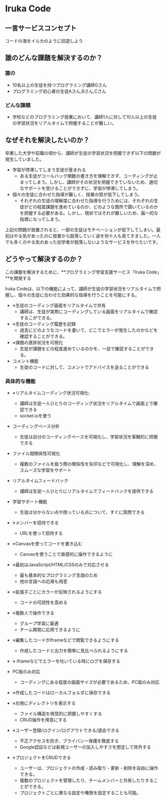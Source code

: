 # Iruka Code

## 一言サービスコンセプト
コードの海をイルカのように回遊しよう


## 誰のどんな課題を解決するのか？

### 誰の
- 10名以上の生徒を持つプログラミング講師Gさん
- プログラミング初心者の生徒Aさん,Bさん,Cさん

### どんな課題
- 学校などのプログラミング授業において、講師1人に対して10人以上の生徒の学習状況をリアルタイムで把握することが難しい。

## なぜそれを解決したいのか？
卒業した大学や前職の頃から、講師が生徒の学習状況を把握できず以下の問題が発生していました。

- 学習が停滞してしまう生徒が産まれる
    - ある生徒がコールバック関数の書き方を理解できず、コーディングが止まってしまう。しかし、講師がその状況を把握できていないため、適切なサポートを受けることができずに、学習が停滞してしまう。
- 個々の生徒に合わせた指導が難しく、授業の質が低下してしまう。
    - それぞれの生徒の理解度に合わせた指導を行うためには、それぞれの生徒がどの程度課題を進めているのか、どのような箇所で躓いているのかを把握する必要がある。しかし、現状ではそれが難しいため、画一的な指導になってしまう。

上記の問題が放置されると、一部の生徒はモチベーションが低下してしまい。最初はやる気があったのに授業から脱落していく姿を何十人も見てきました。一人でも多くのやる気のあった初学者が脱落しないようなサービスを作りたいです。

## どうやって解決するのか？
この課題を解決するために、**プログラミング学習支援サービス「Iruka Code」**を開発する

Iruka Codeは、以下の機能によって、講師が生徒の学習状況をリアルタイムで把握し、個々の生徒に合わせた効果的な指導を行うことを可能にする。

- ⭐︎生徒のコーディング画面をリアルタイムで共有
  - 講師は、生徒が実際にコーディングしている画面をリアルタイムで確認するこができる。
- ⭐︎生徒のコーディング履歴を記録
  - 過去にどのようなコードを書いて、どこでエラーが発生したのかなどを確認することができる。
- ⭐︎課題の進捗状況を可視化
  - 生徒が課題をどの程度進めているのかを、一目で確認することができる。
- コメント機能
  - 生徒のコードに対して、コメントでアドバイスを送ることができる

### 具体的な機能
- ⭐︎リアルタイムコーディング状況可視化:
    - 講師は生徒一人ひとりのコーディング状況をリアルタイムで画面上で確認できる
    - socket.ioを使う

- コーディングペース分析
    - 生徒は自分のコーディングペースを可視化し、学習状況を客観的に把握できる

- ファイル間関係性可視化
    - 複数のファイルを扱う際の関係性を矢印などで可視化し、理解を深め、スムーズな学習をサポート

- リアルタイムフィードバック
    - 講師は生徒一人ひとりにリアルタイムでフィードバックを提供できる

- 学習サポート機能
    - 生徒は分からない点や困っている点について、すぐに質問できる

- ⭐︎メンバーを招待できる
    - URLを使って招待する

- ⭐︎Canvasを使ってコードを書き込む
    - Canvasを使うことで直感的に操作できるように

- ⭐︎最初はJavaScript/HTML/CSSのみで対応させる
    - 最も基本的なプログラミング言語のため
    - 他の言語への応用も用意

- ⭐︎拡張子ごとにカラーが反映されるようにする
    - コードの可読性を高める

- ⭐︎複数人で操作できる
    - グループ学習に最適
    - チーム開発に応用できるように

- ⭐︎編集したコードがiframeなどで閲覧できるようにする
    - 作成したコードと出力を簡単に見比べられるようにする

- ⭐︎ iframeなどでエラーを吐いている時にログを保存する

- PC版のみ対応
    - コーディングにある程度の画面サイズが必要であるため、PC版のみ対応

- ⭐︎作成したコードはローカルフォルダに保存できる

- ⭐︎左側にディレクトリを表示する
    - ファイル構造を視覚的に把握しやすくする
    - CRUD操作を用意にする

- ⭐︎ユーザー登録/ログイン/ログアウトできる/退会できる
    - 不正アクセスを防ぎ、プライバシー保護を徹底する
    - Google認証などは新規ユーザーの加入しやすさを想定して除外する

- ⭐︎プロジェクトをCRUDできる
    - ユーザーは、プロジェクトの作成・読み取り・更新・削除を自由に操作できる。
    - 複数のプロジェクトを管理したり、チームメンバーと共有したりすることができる。
    - プロジェクトごとに異なる設定や権限を設定することも可能。
